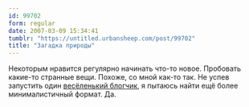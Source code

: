 ```yaml
---
id: 99702
form: regular
date: 2007-03-09 15:34:41
tumblr: "https://untitled.urbansheep.com/post/99702"
title: "Загадка природы"
---
```


<p>Некоторым нравится регулярно начинать что-то новое. Пробовать какие-то странные вещи. Похоже, со мной как-то так. Не успев запустить один <a href="http://urbansheep.ru/">весёленький блогчик</a>, я пытаюсь найти ещё более минималистичный формат. Да.</p>

